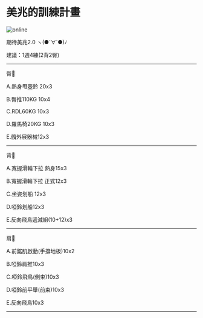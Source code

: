 <html>
  <head>
    <meta charset="UTF-8">
   
  </head>
  <body>
    <h1>美兆的訓練計畫</h1>
    <img src="https://custom-images.strikinglycdn.com/res/hrscywv4p/image/upload/c_limit,fl_lossy,h_600,w_800,f_auto,q_auto/6854615/492705_919805.jpeg" alt="online">
    <p> 期待美兆2.0 ヽ(●´∀`●)ﾉ </p>
    <p> 建議：1週4練(2背2臀) </p>
    <hr>
    <p>臀🍑</p>
    <p>A.熱身甩壺鈴 20x3</p>
    <p>B.臀推110KG 10x4 </p>
    <p>C.RDL60KG 10x3</p>
    <p>D.羅馬椅20KG 10x3</p>
    <p>E.髖外展器械12x3</p>
    <hr>
</body>
</html>
  <p>背🐚</p>
<p>A.寬握滑輪下拉 熱身15x3<p>
<p>B.寬握滑輪下拉 正式12x3<p>
<p>C.坐姿划船 12x3<p>
<p>D.啞鈴划船12x3<p>
<p>E.反向飛鳥遞減組(10+12)x3<p>
    <hr>
</body>
</html>
   <p>肩🎃</p>
<p>A.前鋸肌啟動(手撐地板)10x2</p>
<p>B.啞鈴肩推10x3</p>
<p>C.啞鈴飛鳥(側束)10x3</p>
<p>D.啞鈴前平舉(前束)10x3</p>
<p>E.反向飛鳥10x3</p>
   <hr>
</body>
</html>
